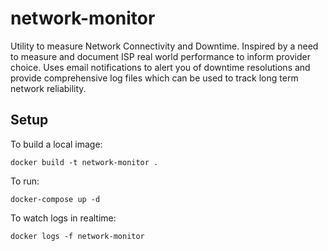 # network-monitor
Utility to measure Network Connectivity and Downtime.  Inspired by a need to measure and document ISP real world performance to inform provider choice. Uses email notifications to alert you of downtime resolutions and provide comprehensive log files which can be used to track long term network reliability.

## Setup
To build a local image:

`docker build -t network-monitor .`

To run:

`docker-compose up -d`

To watch logs in realtime:

`docker logs -f network-monitor`